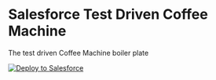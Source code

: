 # Salesforce Test Driven Coffee Machine

The test driven Coffee Machine boiler plate

<a href="https://githubsfdeploy.herokuapp.com?owner=curlybracket-nl&repo=salesforce-tdd">
  <img alt="Deploy to Salesforce"
       src="https://raw.githubusercontent.com/afawcett/githubsfdeploy/master/src/main/webapp/resources/img/deploy.png">
</a>